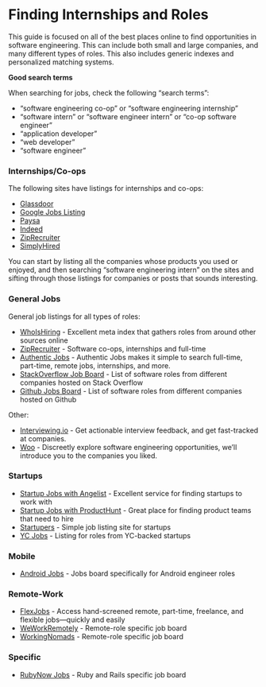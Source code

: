 # Finding Internships and Roles

This guide is focused on all of the best places online to find opportunities in software engineering. This can include both small and large companies, and many different types of roles. This also includes generic indexes and personalized matching systems.

**Good search terms**

When searching for jobs, check the following “search terms”:

* “software engineering co-op” or “software engineering internship”
* “software intern” or “software engineer intern” or “co-op software engineer”
* “application developer”
* “web developer”
* “software engineer”

### Internships/Co-ops <a id="InternshipsCo-ops"></a>

The following sites have listings for internships and co-ops:

* [Glassdoor](https://www.glassdoor.com/Job/intern-co-op-software-developer-jobs-SRCH_KO0,31.htm)
* [Google Jobs Listing](https://www.google.com/search?q=co-op&ibp=htl;jobs#fpstate=tldetail&htidocid=MDFPmwMQ9WPs50NaAAAAAA%3D%3D&htivrt=jobs)
* [Paysa](https://www.paysa.com/jobs#!page=1&limit=10&sort=pay&personalized=false&title=Internship)
* [Indeed](https://www.indeed.com/q-Software-Development-Coop-Intern-jobs.html)
* [ZipRecruiter](https://www.ziprecruiter.com/Jobs/Software-Engineer-Co-Op)
* [SimplyHired](https://www.simplyhired.com/search?q=Software+Engineering+Co+Op&l=)

You can start by listing all the companies whose products you used or enjoyed, and then searching “software engineering intern” on the sites and sifting through those listings for companies or posts that sounds interesting.

### General Jobs <a id="General-Jobs"></a>

General job listings for all types of roles:

* [WhoIsHiring](https://whoishiring.io/) - Excellent meta index that gathers roles from around other sources online
* [ZipRecruiter](https://www.ziprecruiter.com/) - Software co-ops, internships and full-time
* [Authentic Jobs](https://authenticjobs.com/) - Authentic Jobs makes it simple to search full-time, part-time, remote jobs, internships, and more.
* [StackOverflow Job Board](https://stackoverflow.com/jobs) - List of software roles from different companies hosted on Stack Overflow
* [Github Jobs Board](https://jobs.github.com/) - List of software roles from different companies hosted on Github

Other:

* [Interviewing.io](https://interviewing.io/) - Get actionable interview feedback, and get fast-tracked at companies.
* [Woo](https://woo.io/) - Discreetly explore software engineering opportunities, we’ll introduce you to the companies you liked.

### Startups <a id="Startups"></a>

* [Startup Jobs with Angelist](https://angel.co/jobs) - Excellent service for finding startups to work with
* [Startup Jobs with ProductHunt](https://www.producthunt.com/jobs) - Great place for finding product teams that need to hire
* [Startupers](https://www.startupers.com/) - Simple job listing site for startups
* [YC Jobs](https://news.ycombinator.com/jobs) - Listing for roles from YC-backed startups

### Mobile <a id="Mobile"></a>

* [Android Jobs](https://www.androidjobs.io/) - Jobs board specifically for Android engineer roles

### Remote-Work <a id="Remote-Work"></a>

* [FlexJobs](https://www.flexjobs.com/) - Access hand-screened remote, part-time, freelance, and flexible jobs—quickly and easily
* [WeWorkRemotely](https://weworkremotely.com/) - Remote-role specific job board
* [WorkingNomads](https://www.workingnomads.co/jobs) - Remote-role specific job board

### Specific <a id="Specific"></a>

* [RubyNow Jobs](https://jobs.rubynow.com/) - Ruby and Rails specific job board

